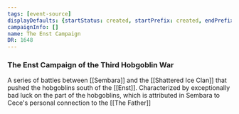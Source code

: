 ```yaml
---
tags: [event-source]
displayDefaults: {startStatus: created, startPrefix: created, endPrefix: destroyed, endStatus: destroyed}
campaignInfo: []
name: The Enst Campaign
DR: 1648
---
```

### The Enst Campaign of the Third Hobgoblin War
A series of battles between [[Sembara]] and the [[Shattered Ice Clan]] that pushed the hobgoblins south of the [[Enst]]. Characterized by exceptionally bad luck on the part of the hobgoblins, which is attributed in Sembara to Cece's personal connection to the [[The Father]]